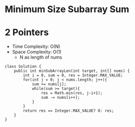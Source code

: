 # Minimum Size Subarray Sum

# 2 Pointers

- Time Complexity: O(N)
- Space Complexity: O(1)
  - N as length of nums

```
class Solution {
    public int minSubArrayLen(int target, int[] nums) {
        int i = 0, sum = 0, res = Integer.MAX_VALUE;
        for(int j = 0; j < nums.length; j++){
            sum += nums[j];
            while(sum >= target){
                res = Math.min(res, j-i+1);
                sum -= nums[i++];
            }
        }
        return res == Integer.MAX_VALUE? 0: res;
    }
}
```
